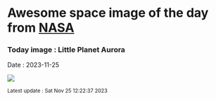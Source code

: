 
# Awesome space image of the day from [NASA](https://api.nasa.gov/)

### Today image : Little Planet Aurora
Date : 2023-11-25

![](https://apod.nasa.gov/apod/image/2311/Kirkjufell2023Nov9_1024.jpg)

<small>Latest update : Sat Nov 25 12:22:37 2023</small>
        